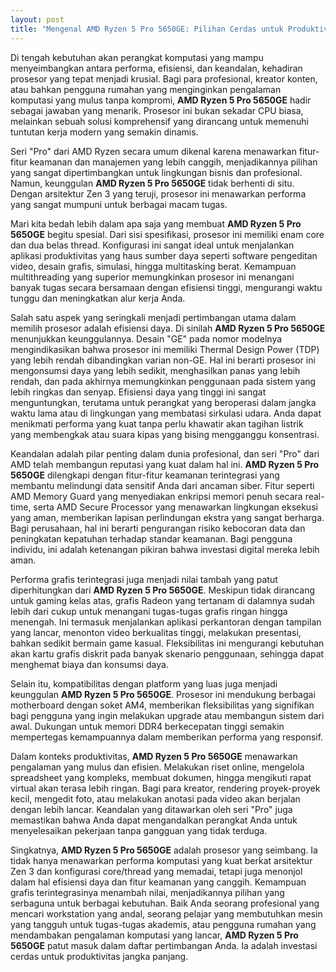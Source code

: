 ```yaml
---
layout: post
title: "Mengenal AMD Ryzen 5 Pro 5650GE: Pilihan Cerdas untuk Produktivitas dan Performa Andal"
---
```


Di tengah kebutuhan akan perangkat komputasi yang mampu menyeimbangkan antara performa, efisiensi, dan keandalan, kehadiran prosesor yang tepat menjadi krusial. Bagi para profesional, kreator konten, atau bahkan pengguna rumahan yang menginginkan pengalaman komputasi yang mulus tanpa kompromi, **AMD Ryzen 5 Pro 5650GE** hadir sebagai jawaban yang menarik. Prosesor ini bukan sekadar CPU biasa, melainkan sebuah solusi komprehensif yang dirancang untuk memenuhi tuntutan kerja modern yang semakin dinamis.

Seri "Pro" dari AMD Ryzen secara umum dikenal karena menawarkan fitur-fitur keamanan dan manajemen yang lebih canggih, menjadikannya pilihan yang sangat dipertimbangkan untuk lingkungan bisnis dan profesional. Namun, keunggulan **AMD Ryzen 5 Pro 5650GE** tidak berhenti di situ. Dengan arsitektur Zen 3 yang teruji, prosesor ini menawarkan performa yang sangat mumpuni untuk berbagai macam tugas.

Mari kita bedah lebih dalam apa saja yang membuat **AMD Ryzen 5 Pro 5650GE** begitu spesial. Dari sisi spesifikasi, prosesor ini memiliki enam core dan dua belas thread. Konfigurasi ini sangat ideal untuk menjalankan aplikasi produktivitas yang haus sumber daya seperti software pengeditan video, desain grafis, simulasi, hingga multitasking berat. Kemampuan multithreading yang superior memungkinkan prosesor ini menangani banyak tugas secara bersamaan dengan efisiensi tinggi, mengurangi waktu tunggu dan meningkatkan alur kerja Anda.

Salah satu aspek yang seringkali menjadi pertimbangan utama dalam memilih prosesor adalah efisiensi daya. Di sinilah **AMD Ryzen 5 Pro 5650GE** menunjukkan keunggulannya. Desain "GE" pada nomor modelnya mengindikasikan bahwa prosesor ini memiliki Thermal Design Power (TDP) yang lebih rendah dibandingkan varian non-GE. Hal ini berarti prosesor ini mengonsumsi daya yang lebih sedikit, menghasilkan panas yang lebih rendah, dan pada akhirnya memungkinkan penggunaan pada sistem yang lebih ringkas dan senyap. Efisiensi daya yang tinggi ini sangat menguntungkan, terutama untuk perangkat yang beroperasi dalam jangka waktu lama atau di lingkungan yang membatasi sirkulasi udara. Anda dapat menikmati performa yang kuat tanpa perlu khawatir akan tagihan listrik yang membengkak atau suara kipas yang bising mengganggu konsentrasi.

Keandalan adalah pilar penting dalam dunia profesional, dan seri "Pro" dari AMD telah membangun reputasi yang kuat dalam hal ini. **AMD Ryzen 5 Pro 5650GE** dilengkapi dengan fitur-fitur keamanan terintegrasi yang membantu melindungi data sensitif Anda dari ancaman siber. Fitur seperti AMD Memory Guard yang menyediakan enkripsi memori penuh secara real-time, serta AMD Secure Processor yang menawarkan lingkungan eksekusi yang aman, memberikan lapisan perlindungan ekstra yang sangat berharga. Bagi perusahaan, hal ini berarti pengurangan risiko kebocoran data dan peningkatan kepatuhan terhadap standar keamanan. Bagi pengguna individu, ini adalah ketenangan pikiran bahwa investasi digital mereka lebih aman.

Performa grafis terintegrasi juga menjadi nilai tambah yang patut diperhitungkan dari **AMD Ryzen 5 Pro 5650GE**. Meskipun tidak dirancang untuk gaming kelas atas, grafis Radeon yang tertanam di dalamnya sudah lebih dari cukup untuk menangani tugas-tugas grafis ringan hingga menengah. Ini termasuk menjalankan aplikasi perkantoran dengan tampilan yang lancar, menonton video berkualitas tinggi, melakukan presentasi, bahkan sedikit bermain game kasual. Fleksibilitas ini mengurangi kebutuhan akan kartu grafis diskrit pada banyak skenario penggunaan, sehingga dapat menghemat biaya dan konsumsi daya.

Selain itu, kompatibilitas dengan platform yang luas juga menjadi keunggulan **AMD Ryzen 5 Pro 5650GE**. Prosesor ini mendukung berbagai motherboard dengan soket AM4, memberikan fleksibilitas yang signifikan bagi pengguna yang ingin melakukan upgrade atau membangun sistem dari awal. Dukungan untuk memori DDR4 berkecepatan tinggi semakin mempertegas kemampuannya dalam memberikan performa yang responsif.

Dalam konteks produktivitas, **AMD Ryzen 5 Pro 5650GE** menawarkan pengalaman yang mulus dan efisien. Melakukan riset online, mengelola spreadsheet yang kompleks, membuat dokumen, hingga mengikuti rapat virtual akan terasa lebih ringan. Bagi para kreator, rendering proyek-proyek kecil, mengedit foto, atau melakukan anotasi pada video akan berjalan dengan lebih lancar. Keandalan yang ditawarkan oleh seri "Pro" juga memastikan bahwa Anda dapat mengandalkan perangkat Anda untuk menyelesaikan pekerjaan tanpa gangguan yang tidak terduga.

Singkatnya, **AMD Ryzen 5 Pro 5650GE** adalah prosesor yang seimbang. Ia tidak hanya menawarkan performa komputasi yang kuat berkat arsitektur Zen 3 dan konfigurasi core/thread yang memadai, tetapi juga menonjol dalam hal efisiensi daya dan fitur keamanan yang canggih. Kemampuan grafis terintegrasinya menambah nilai, menjadikannya pilihan yang serbaguna untuk berbagai kebutuhan. Baik Anda seorang profesional yang mencari workstation yang andal, seorang pelajar yang membutuhkan mesin yang tangguh untuk tugas-tugas akademis, atau pengguna rumahan yang mendambakan pengalaman komputasi yang lancar, **AMD Ryzen 5 Pro 5650GE** patut masuk dalam daftar pertimbangan Anda. Ia adalah investasi cerdas untuk produktivitas jangka panjang.
